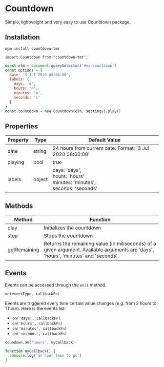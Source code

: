 # Countdown
Simple, lightweight and very easy to use Countdown package.

## Installation
```
npm install countdown-tmr

import Countdown from 'countdown-tmr';
```

```javascript
const elm = document.querySelector('#my-countdown')
const options = {
  date: '3 Jul 2020 08:00:00',
  labels: {
    days: 'd',
    hours: 'h',
    minutes: 'm',
    seconds: 's'
  }
}
const countdown = new Countdown(elm, settings).play()
```

## Properties
Property | Type | Default Value
-|-|-
date | string | 24 hours from current date. Format: '3 Jul 2020 08:00:00'
playing | bool | true
labels | object | days: 'days',<br>hours: 'hours'<br>minutes: 'minutes',<br>seconds: 'seconds'

## Methods
Method | Function
-| -
play | Initializes the countdown
stop | Stops the countdown
getRemaining | Returns the remaining value (in miliseconds) of a given argument. Available arguments are 'days', 'hours', 'minutes' and 'seconds'.

## Events
Events can be accessed through the ```on()``` method.
```javascript
on(eventType, callbackFn)
```
Events are triggered every time certain value changes (e.g. from 2 hours to 1 hour). Here is the events list:
 - `on('days', callbackFn)`
 - `on('hours', callbackFn)`
 - `on('minutes', callbackFn)`
 - `on('seconds', callbackFn)`
```javascript
coundown.on('hours', myCallback)

function myCallback() {
  console.log('an hour less to go')
}
```